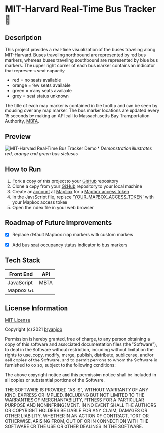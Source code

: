 
# MIT-Harvard Real-Time Bus Tracker 🚌


## Description

This project provides a real-time visualization of the buses traveling along MIT-Harvard.  Buses traveling northbound are represented by red bus markers, whereas buses traveling southbound are represented by blue bus markers.  The upper right corner of each bus marker contains an indicator that represents seat capacity.

- red = no seats available
- orange = few seats available
- green = many seats available
- grey = seat status unknown

The title of each map marker is contained in the tooltip and can be seen by mousing over any map marker.  The bus marker locations are updated every 15 seconds by making an API call to Massachusetts Bay Transportation Authority, [MBTA](https://www.mbta.com/developers/v3-api).


## Preview

![MIT-Harvard Real-Time Bus Tracker Demo](./demo-real-time-bus-tracker.gif)
\* *Demonstration illustrates red, orange and green bus statuses*


## How to Run

1. Fork a copy of this project to your [GitHub](https://github.com) repository
2. Clone a copy from your [GitHub](https://github.com) repository to your local machine
3. Create an [account](http://account.mapbox.com) at [Mapbox](http://www.mapbox.com) for a [Mapbox access token](https://docs.mapbox.com/help/glossary/access-token/)
4. In the JavaScript file, replace ['YOUR_MAPBOX_ACCESS_TOKEN'](./script/realTimeBusTracker.js) with your Mapbox access token
5. Open the index file in your web browser


## Roadmap of Future Improvements

- [x] Replace default Mapbox map markers with custom markers
- [x] Add bus seat occupancy status indicator to bus markers


## Tech Stack

| Front End    | API          |
| ------------ | ------------ |
| JavaScript   | MBTA         |
| Mapbox GL    |              |


## License Information

[MIT License](https://choosealicense.com/licenses/mit/)

Copyright (c) 2021 [bryanjob](https://github.com/bryanjob)

Permission is hereby granted, free of charge, to any person obtaining a copy
of this software and associated documentation files (the "Software"), to deal
in the Software without restriction, including without limitation the rights
to use, copy, modify, merge, publish, distribute, sublicense, and/or sell
copies of the Software, and to permit persons to whom the Software is
furnished to do so, subject to the following conditions:

The above copyright notice and this permission notice shall be included in all
copies or substantial portions of the Software.

THE SOFTWARE IS PROVIDED "AS IS", WITHOUT WARRANTY OF ANY KIND, EXPRESS OR
IMPLIED, INCLUDING BUT NOT LIMITED TO THE WARRANTIES OF MERCHANTABILITY,
FITNESS FOR A PARTICULAR PURPOSE AND NONINFRINGEMENT. IN NO EVENT SHALL THE
AUTHORS OR COPYRIGHT HOLDERS BE LIABLE FOR ANY CLAIM, DAMAGES OR OTHER
LIABILITY, WHETHER IN AN ACTION OF CONTRACT, TORT OR OTHERWISE, ARISING FROM,
OUT OF OR IN CONNECTION WITH THE SOFTWARE OR THE USE OR OTHER DEALINGS IN THE
SOFTWARE.
